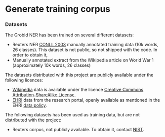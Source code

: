 # Generate training corpus 

### Datasets
  
The Grobid NER has been trained on several different datasets: 
 - Reuters NER [CONLL 2003](http://www.cnts.ua.ac.be/conll2003/ner/) manually annotated training data (10k words, 26 classes). This dataset is not public, so not shipped with the code. In order to obtain it, 
 - Manually annotated extract from the Wikipedia article on World War 1 (approximately 10k words, 26 classes)
  
The datasets distributed with this project are publicly available under the following licences: 
 - [Wikipedia](http://www.wikipedia.org) data is available under the licence [Creative Commons Attribution-ShareAlike License](https://creativecommons.org/licenses/by-sa/3.0/). 
 - [EHRI](https://portal.ehri-project.eu) data from the research portal, openly available as mentioned in the EHRI [data policy](https://portal.ehri-project.eu/data-policy).
  
The following datasets has been used as training data, but are not distributed with the project:
 - Reuters corpus, not publicly available. To obtain it, contact [NIST](http://trec.nist.gov/data/reuters/reuters.html).
